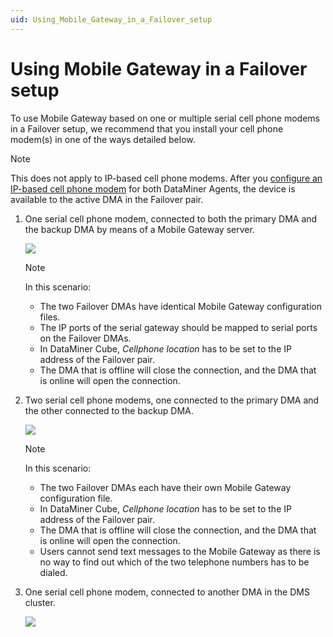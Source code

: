 ```yaml
---
uid: Using_Mobile_Gateway_in_a_Failover_setup
---
```


# Using Mobile Gateway in a Failover setup

To use Mobile Gateway based on one or multiple serial cell phone modems in a Failover setup, we recommend that you install your cell phone modem(s) in one of the ways detailed below.

> [!NOTE]
> This does not apply to IP-based cell phone modems. After you [configure an IP-based cell phone modem](xref:Configuring_an_IP-based_cell_phone_modem) for both DataMiner Agents, the device is available to the active DMA in the Failover pair.

1. One serial cell phone modem, connected to both the primary DMA and the backup DMA by means of a Mobile Gateway server.

   ![](~/dataminer/images/mobile_gateway_failover_1.jpg)

   > [!NOTE]
   > In this scenario:
   >
   > - The two Failover DMAs have identical Mobile Gateway configuration files.
   > - The IP ports of the serial gateway should be mapped to serial ports on the Failover DMAs.
   > - In DataMiner Cube, *Cellphone location* has to be set to the IP address of the Failover pair.
   > - The DMA that is offline will close the connection, and the DMA that is online will open the connection.

1. Two serial cell phone modems, one connected to the primary DMA and the other connected to the backup DMA.

   ![](~/dataminer/images/mobile_gateway_failover_2.jpg)

   > [!NOTE]
   > In this scenario:
   >
   > - The two Failover DMAs each have their own Mobile Gateway configuration file.
   > - In DataMiner Cube, *Cellphone location* has to be set to the IP address of the Failover pair.
   > - The DMA that is offline will close the connection, and the DMA that is online will open the connection.
   > - Users cannot send text messages to the Mobile Gateway as there is no way to find out which of the two telephone numbers has to be dialed.

1. One serial cell phone modem, connected to another DMA in the DMS cluster.

   ![](~/dataminer/images/mobile_gateway_failover_3.jpg)
